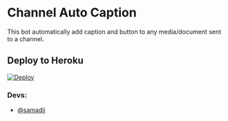 # Channel Auto Caption 

This bot automatically add caption and button to any media/document sent to a channel.

## Deploy to Heroku

[![Deploy](https://www.herokucdn.com/deploy/button.svg)](https://heroku.com/deploy?template=https://github.com/likucs/ChannelAutoCaption)


### Devs: 
- [@samadii](https://github.com/samadii)
